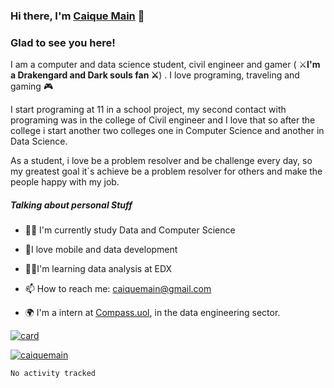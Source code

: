 ### Hi there, I'm [Caique Main](https://github.com/caiquemain) 👋



### Glad to see you here!

I am a computer and data science student, civil engineer and gamer ( :crossed_swords:**I'm a Drakengard and Dark souls fan :crossed_swords:**) . I love programing, traveling and  gaming :video_game:

I start programing at 11 in a school project, my second contact with programing was in the college of Civil engineer and I love that so after the college i start another two colleges one in Computer Science and another in Data Science.  

As a student, i love be a problem resolver and be challenge every day, so my greatest goal it`s achieve be a problem resolver for others and make the people happy with my job.

##### **Talking about personal Stuff** 

- :man_student: I'm currently study Data and Computer Science
- :black_heart:I love mobile and data development
- :man_technologist:I'm learning data analysis at EDX
- 📫 How to reach me: caiquemain@gmail.com
- :earth_africa: I'm a intern at [Compass.uol](https://compass.uol/), in the data engineering sector.

[![card](https://github-readme-stats.vercel.app/api?username=caiquemain&theme=highcontrast)](https://github.com/caiquemain/)



[![caiquemain](https://github-readme-stats.vercel.app/api/top-langs/?username=caiquemain&hide=html&layout=compact=true&theme=highcontrast)](https://github.com/caiquemain/)

<!--START_SECTION:waka-->

```text
No activity tracked
```

<!--END_SECTION:waka-->









<!--
**caiquemain/caiquemain** is a ✨ _special_ ✨ repository because its `README.md` (this file) appears on your GitHub profile.

Here are some ideas to get you started:

- 🔭 I’m currently working on ...
- 🌱 I’m currently learning ...
- 👯 I’m looking to collaborate on ...
- 🤔 I’m looking for help with ...
- 💬 Ask me about ...
- 📫 How to reach me: ...
- 😄 Pronouns: ...
- ⚡ Fun fact: ...
-->
